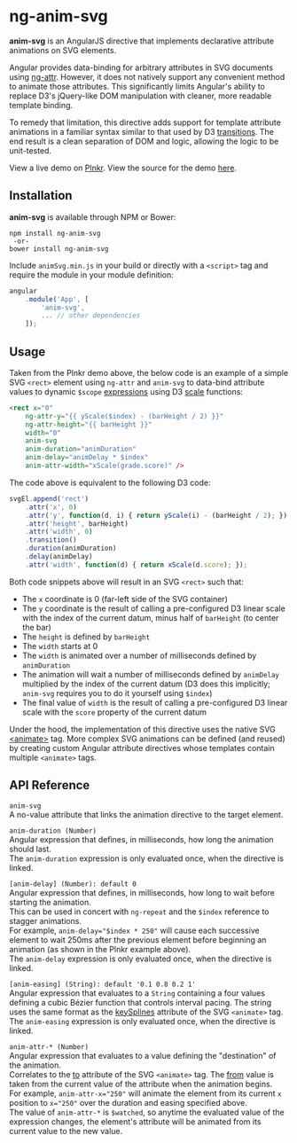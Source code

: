 # ng-anim-svg

**anim-svg** is an AngularJS directive that implements declarative attribute animations on SVG elements.

Angular provides data-binding for arbitrary attributes in SVG documents using [ng-attr][ng-attr-url]. However, it does not natively support any convenient method to animate those attributes. This significantly limits Angular's ability to replace D3's jQuery-like DOM manipulation with cleaner, more readable template binding.

To remedy that limitation, this directive adds support for template attribute animations in a familiar syntax similar to that used by D3 [transitions][d3-transition-url]. The end result is a clean separation of DOM and logic, allowing the logic to be unit-tested.

View a live demo on [Plnkr][plnkr-url]. View the source for the demo [here][demosrc-url].

## Installation

**anim-svg** is available through NPM or Bower:

```text
npm install ng-anim-svg  
 -or-  
bower install ng-anim-svg
```

Include `animSvg.min.js` in your build or directly with a `<script>` tag and require the module in your module definition:

```js
angular  
    .module('App', [  
        'anim-svg',  
        ... // other dependencies  
    ]);
```

## Usage

Taken from the Plnkr demo above, the below code is an example of a simple SVG `<rect>` element using `ng-attr` and `anim-svg` to data-bind attribute values to dynamic `$scope` [expressions][expression-url] using D3 [scale][scale-url] functions:

```html
<rect x="0"  
    ng-attr-y="{{ yScale($index) - (barHeight / 2) }}"  
    ng-attr-height="{{ barHeight }}"  
    width="0"  
    anim-svg  
    anim-duration="animDuration"  
    anim-delay="animDelay * $index"  
    anim-attr-width="xScale(grade.score)" />
```

The code above is equivalent to the following D3 code:

```js
svgEl.append('rect')  
    .attr('x', 0)  
    .attr('y', function(d, i) { return yScale(i) - (barHeight / 2); })  
    .attr('height', barHeight)  
    .attr('width', 0)  
    .transition()  
    .duration(animDuration)  
    .delay(animDelay)  
    .attr('width', function(d) { return xScale(d.score); });
```

Both code snippets above will result in an SVG `<rect>` such that:

- The `x` coordinate is 0 (far-left side of the SVG container)
- The `y` coordinate is the result of calling a pre-configured D3 linear scale with the index of the current datum, minus half of `barHeight` (to center the bar)
- The `height` is defined by `barHeight`
- The `width` starts at 0
- The `width` is animated over a number of milliseconds defined by `animDuration`
- The animation will wait a number of milliseconds defined by `animDelay` multiplied by the index of the current datum (D3 does this implicitly; `anim-svg` requires you to do it yourself using `$index`)
- The final value of `width` is the result of calling a pre-configured D3 linear scale with the `score` property of the current datum

Under the hood, the implementation of this directive uses the native SVG [&lt;animate&gt;][mdn-animate-url] tag. More complex SVG animations can be defined (and reused) by creating custom Angular attribute directives whose templates contain multiple `<animate>` tags.


## API Reference

`anim-svg`  
A no-value attribute that links the animation directive to the target element.

`anim-duration (Number)`  
Angular expression that defines, in milliseconds, how long the animation should last.  
The `anim-duration` expression is only evaluated once, when the directive is linked.

`[anim-delay] (Number): default 0`  
Angular expression that defines, in milliseconds, how long to wait before starting the animation.  
This can be used in concert with `ng-repeat` and the `$index` reference to stagger animations.  
For example, `anim-delay="$index * 250"` will cause each successive element to wait 250ms after the previous element before beginning an animation (as shown in the Plnkr example above).  
The `anim-delay` expression is only evaluated once, when the directive is linked.

`[anim-easing] (String): default '0.1 0.8 0.2 1'`  
Angular expression that evaluates to a `String` containing a four values defining a cubic Bézier function that controls interval pacing. The string uses the same format as the [keySplines][keySplines-url] attribute of the SVG `<animate>` tag.  
The `anim-easing` expression is only evaluated once, when the directive is linked.

`anim-attr-* (Number)`  
Angular expression that evaluates to a value defining the "destination" of the animation.  
Correlates to the [to][to-url] attribute of the SVG `<animate>` tag. The [from][from-url] value is taken from the current value of the attribute when the animation begins.  
For example, `anim-attr-x="250"` will animate the element from its current `x` position to `x="250"` over the duration and easing specified above.  
The value of `anim-attr-*` is `$watched`, so anytime the evaluated value of the expression changes, the element's attribute will be animated from its current value to the new value.

[ng-attr-url]: https://docs.angularjs.org/guide/interpolation#-ngattr-for-binding-to-arbitrary-attributes
[d3-transition-url]: https://github.com/d3/d3-transition#transition
[plnkr-url]: http://plnkr.co/edit/N78gvq?p=preview
[demosrc-url]: https://github.com/hiebj/ng-d3
[mdn-animate-url]: https://developer.mozilla.org/en-US/docs/Web/SVG/Element/animate 
[expression-url]: https://docs.angularjs.org/guide/expression
[scale-url]: https://github.com/d3/d3/blob/master/API.md#scales-d3-scale
[keySplines-url]: https://developer.mozilla.org/en-US/docs/Web/SVG/Attribute/keySplines
[to-url]: https://developer.mozilla.org/en-US/docs/Web/SVG/Attribute/to
[from-url]: https://developer.mozilla.org/en-US/docs/Web/SVG/Attribute/from
